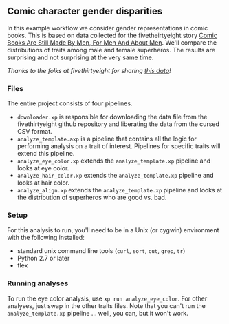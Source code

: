 ## Comic character gender disparities

In this example workflow we consider gender representations in comic books.
This is based on data collected for the fivetheirtyeight story [Comic Books Are
Still Made By Men, For Men And About
Men](http://fivethirtyeight.com/features/women-in-comic-books/).  We'll compare
the distributions of traits among male and female superheros.  The results are
surprising and not surprising at the very same time.

_Thanks to the folks at fivethirtyeight for sharing [this data](https://github.com/fivethirtyeight/data/tree/master/comic-characters)!_

### Files

The entire project consists of four pipelines.

  * `downloader.xp` is responsible for downloading the data file from the fivethirtyeight github repository and liberating the data from the cursed CSV format.
  * `analyze_template.axp` is a pipeline that contains all the logic for performing analysis on a trait of interest. Pipelines for specific traits will extend this pipeline.
  * `analyze_eye_color.xp` extends the `analyze_template.xp` pipeline and looks at eye color.
  * `analyze_hair_color.xp` extends the `analyze_template.xp` pipeline and looks at hair color.
  * `analyze_align.xp` extends the `analyze_template.xp` pipeline and looks at the distribution of superheros who are good vs. bad.

### Setup

For this analysis to run, you'll need to be in a Unix (or cygwin) environment with the following installed:

  * standard unix command line tools (`curl`, `sort`, `cut`, `grep`, `tr`)
  * Python 2.7 or later
  * flex

### Running analyses

To run the eye color analysis, use `xp run analyze_eye_color`.  For other analyses, just swap in the other traits files.  Note that you can't run the `analyze_template.xp` pipeline ... well, you can, but it won't work.

